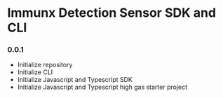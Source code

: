 # Immunx Detection Sensor SDK and CLI

### 0.0.1
- Initialize repository
- Initialize CLI
- Initialize Javascript and Typescript SDK
- Initialize Javascript and Typescript high gas starter project
